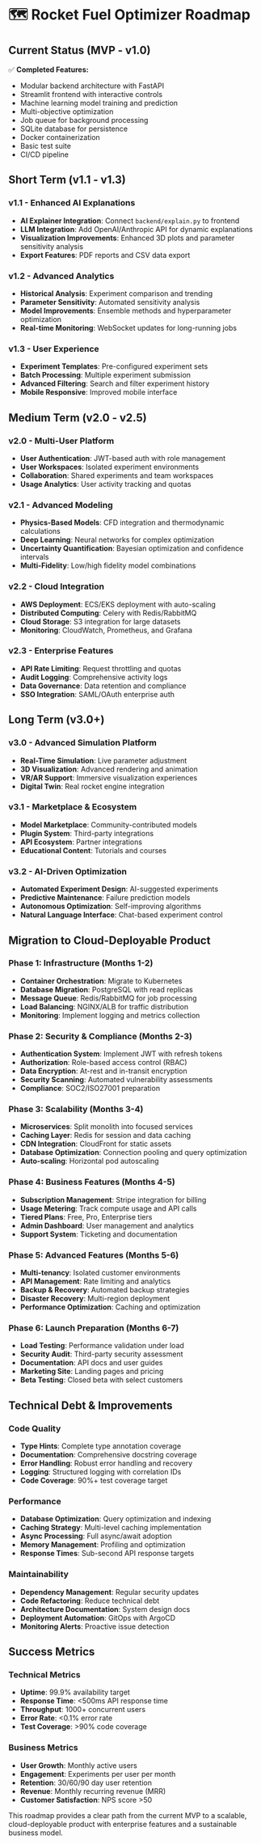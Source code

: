 # 🗺️ Rocket Fuel Optimizer Roadmap

## Current Status (MVP - v1.0)

✅ **Completed Features:**
- Modular backend architecture with FastAPI
- Streamlit frontend with interactive controls
- Machine learning model training and prediction
- Multi-objective optimization
- Job queue for background processing
- SQLite database for persistence
- Docker containerization
- Basic test suite
- CI/CD pipeline

## Short Term (v1.1 - v1.3)

### v1.1 - Enhanced AI Explanations
- **AI Explainer Integration**: Connect `backend/explain.py` to frontend
- **LLM Integration**: Add OpenAI/Anthropic API for dynamic explanations
- **Visualization Improvements**: Enhanced 3D plots and parameter sensitivity analysis
- **Export Features**: PDF reports and CSV data export

### v1.2 - Advanced Analytics
- **Historical Analysis**: Experiment comparison and trending
- **Parameter Sensitivity**: Automated sensitivity analysis
- **Model Improvements**: Ensemble methods and hyperparameter optimization
- **Real-time Monitoring**: WebSocket updates for long-running jobs

### v1.3 - User Experience
- **Experiment Templates**: Pre-configured experiment sets
- **Batch Processing**: Multiple experiment submission
- **Advanced Filtering**: Search and filter experiment history
- **Mobile Responsive**: Improved mobile interface

## Medium Term (v2.0 - v2.5)

### v2.0 - Multi-User Platform
- **User Authentication**: JWT-based auth with role management
- **User Workspaces**: Isolated experiment environments
- **Collaboration**: Shared experiments and team workspaces
- **Usage Analytics**: User activity tracking and quotas

### v2.1 - Advanced Modeling
- **Physics-Based Models**: CFD integration and thermodynamic calculations
- **Deep Learning**: Neural networks for complex optimization
- **Uncertainty Quantification**: Bayesian optimization and confidence intervals
- **Multi-Fidelity**: Low/high fidelity model combinations

### v2.2 - Cloud Integration
- **AWS Deployment**: ECS/EKS deployment with auto-scaling
- **Distributed Computing**: Celery with Redis/RabbitMQ
- **Cloud Storage**: S3 integration for large datasets
- **Monitoring**: CloudWatch, Prometheus, and Grafana

### v2.3 - Enterprise Features
- **API Rate Limiting**: Request throttling and quotas
- **Audit Logging**: Comprehensive activity logs
- **Data Governance**: Data retention and compliance
- **SSO Integration**: SAML/OAuth enterprise auth

## Long Term (v3.0+)

### v3.0 - Advanced Simulation Platform
- **Real-Time Simulation**: Live parameter adjustment
- **3D Visualization**: Advanced rendering and animation
- **VR/AR Support**: Immersive visualization experiences
- **Digital Twin**: Real rocket engine integration

### v3.1 - Marketplace & Ecosystem
- **Model Marketplace**: Community-contributed models
- **Plugin System**: Third-party integrations
- **API Ecosystem**: Partner integrations
- **Educational Content**: Tutorials and courses

### v3.2 - AI-Driven Optimization
- **Automated Experiment Design**: AI-suggested experiments
- **Predictive Maintenance**: Failure prediction models
- **Autonomous Optimization**: Self-improving algorithms
- **Natural Language Interface**: Chat-based experiment control

## Migration to Cloud-Deployable Product

### Phase 1: Infrastructure (Months 1-2)
- **Container Orchestration**: Migrate to Kubernetes
- **Database Migration**: PostgreSQL with read replicas
- **Message Queue**: Redis/RabbitMQ for job processing
- **Load Balancing**: NGINX/ALB for traffic distribution
- **Monitoring**: Implement logging and metrics collection

### Phase 2: Security & Compliance (Months 2-3)
- **Authentication System**: Implement JWT with refresh tokens
- **Authorization**: Role-based access control (RBAC)
- **Data Encryption**: At-rest and in-transit encryption
- **Security Scanning**: Automated vulnerability assessments
- **Compliance**: SOC2/ISO27001 preparation

### Phase 3: Scalability (Months 3-4)
- **Microservices**: Split monolith into focused services
- **Caching Layer**: Redis for session and data caching
- **CDN Integration**: CloudFront for static assets
- **Database Optimization**: Connection pooling and query optimization
- **Auto-scaling**: Horizontal pod autoscaling

### Phase 4: Business Features (Months 4-5)
- **Subscription Management**: Stripe integration for billing
- **Usage Metering**: Track compute usage and API calls
- **Tiered Plans**: Free, Pro, Enterprise tiers
- **Admin Dashboard**: User management and analytics
- **Support System**: Ticketing and documentation

### Phase 5: Advanced Features (Months 5-6)
- **Multi-tenancy**: Isolated customer environments
- **API Management**: Rate limiting and analytics
- **Backup & Recovery**: Automated backup strategies
- **Disaster Recovery**: Multi-region deployment
- **Performance Optimization**: Caching and optimization

### Phase 6: Launch Preparation (Months 6-7)
- **Load Testing**: Performance validation under load
- **Security Audit**: Third-party security assessment
- **Documentation**: API docs and user guides
- **Marketing Site**: Landing pages and pricing
- **Beta Testing**: Closed beta with select customers

## Technical Debt & Improvements

### Code Quality
- **Type Hints**: Complete type annotation coverage
- **Documentation**: Comprehensive docstring coverage
- **Error Handling**: Robust error handling and recovery
- **Logging**: Structured logging with correlation IDs
- **Code Coverage**: 90%+ test coverage target

### Performance
- **Database Optimization**: Query optimization and indexing
- **Caching Strategy**: Multi-level caching implementation
- **Async Processing**: Full async/await adoption
- **Memory Management**: Profiling and optimization
- **Response Times**: Sub-second API response targets

### Maintainability
- **Dependency Management**: Regular security updates
- **Code Refactoring**: Reduce technical debt
- **Architecture Documentation**: System design docs
- **Deployment Automation**: GitOps with ArgoCD
- **Monitoring Alerts**: Proactive issue detection

## Success Metrics

### Technical Metrics
- **Uptime**: 99.9% availability target
- **Response Time**: <500ms API response time
- **Throughput**: 1000+ concurrent users
- **Error Rate**: <0.1% error rate
- **Test Coverage**: >90% code coverage

### Business Metrics
- **User Growth**: Monthly active users
- **Engagement**: Experiments per user per month
- **Retention**: 30/60/90 day user retention
- **Revenue**: Monthly recurring revenue (MRR)
- **Customer Satisfaction**: NPS score >50

This roadmap provides a clear path from the current MVP to a scalable, cloud-deployable product with enterprise features and a sustainable business model.